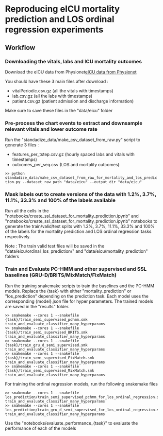 # Reproducing eICU mortality prediction and LOS ordinal regression experiments


## Workflow

### Downloading the vitals, labs and ICU mortality outcomes
Download the eICU data from Physionet[eICU data from Physionet](https://physionet.org/content/eicu-crd/2.0/)

You should have these 3 main files after download : 

 - vitalPeriodic.csv.gz (all the vitals with timestamps)
 - lab.csv.gz (all the labs with timestamps)
 - patient.csv.gz (patient admission and discharge information)

Make sure to save these files in the "data/eicu" folder

### Pre-process the chart events to extract and downsample relevant vitals and lower outcome rate
Run the "standadize_data/make_csv_dataset_from_raw.py" script to generate 3 files :

 - features_per_tstep.csv.gz (hourly spaced labs and vitals with timestamps)
 - outcomes_per_seq.csv (LOS and mortality outcomes)

`>> python standadize_data/make_csv_dataset_from_raw_for_mortality_and_los_prediction.py --dataset_raw_path "data/eicu" --output_dir "data/eicu"`


### Mask labels out to create versions of the data with 1.2%, 3.7%, 11.1%, 33.3% and 100% of the labels available
Run all the cells in the "notebooks/create_ssl_dataset_for_mortality_prediction.ipynb" and "notebooks/create_ssl_dataset_for_mortality_prediction.ipynb" notebooks to generate the train/valid/test splits with 1.2%, 3.7%, 11.1%, 33.3% and 100% of the labels for the mortality prediction and LOS ordinal regression tasks respectively. 

Note : The train valid test files will be saved in the "data/eicu/ordinal_los_prediction/" and "data/eicu/mortality_prediction" folders

### Train and Evaluate PC-HMM and other supervised and SSL baselines (GRU-D/BRITS/MixMatch/FixMatch)
Run the training snakemake scripts to train the baselines and the PC-HMM models. Replace the {task} with either "mortality_prediction" or "los_prediction" depending on the prediction task. Each model uses the corresponding {model}.json file for hyper parameters. The trained models are saved in the "results" folder.

    >> snakemake --cores 1 --snakefile {task}/train_semi_supervised_pchmm.smk train_and_evaluate_classifier_many_hyperparams
    >> snakemake --cores 1 --snakefile {task}/train_semi_supervised_BRITS.smk train_and_evaluate_classifier_many_hyperparams
    >> snakemake --cores 1 --snakefile {task}/train_gru_d_semi_supervised.smk train_and_evaluate_classifier_many_hyperparams
    >> snakemake --cores 1 --snakefile {task}/train_semi_supervised_FixMatch.smk train_and_evaluate_classifier_many_hyperparams
    >> snakemake --cores 1 --snakefile {task}/train_semi_supervised_MixMatch.smk train_and_evaluate_classifier_many_hyperparams


For training the ordinal regression models, run the following snakemake files

    >> snakemake --cores 1 --snakefile los_prediction/train_semi_supervised_pchmm_for_los_ordinal_regression.smk train_and_evaluate_classifier_many_hyperparams
    >> snakemake --cores 1 --snakefile los_prediction/train_gru_d_semi_supervised_for_los_ordinal_regression.smk train_and_evaluate_classifier_many_hyperparams

Use the "notebooks/evaluate_performance_{task}" to evaluate the performance of each of the models
 


